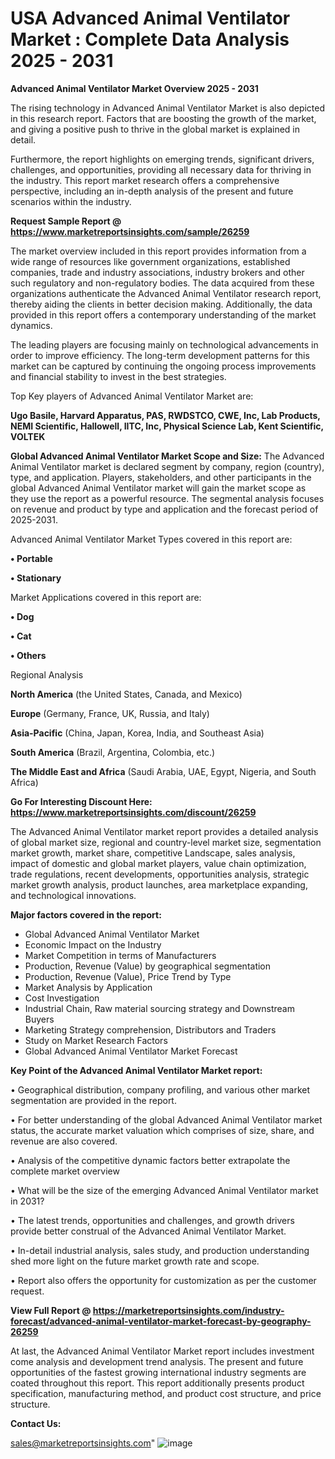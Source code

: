  # USA Advanced Animal Ventilator Market : Complete Data Analysis 2025 - 2031

<Strong> Advanced Animal Ventilator Market Overview 2025 - 2031</strong>

The rising technology in Advanced Animal Ventilator Market is also depicted in this research report. Factors that are boosting the growth of the market, and giving a positive push to thrive in the global market is explained in detail.

Furthermore, the report highlights on emerging trends, significant drivers, challenges, and opportunities, providing all necessary data for thriving in the industry. This report market research offers a comprehensive perspective, including an in-depth analysis of the present and future scenarios within the industry.

<strong>Request Sample Report @ <a href=https://www.marketreportsinsights.com/sample/26259>https://www.marketreportsinsights.com/sample/26259</a></strong>

The market overview included in this report provides information from a wide range of resources like government organizations, established companies, trade and industry associations, industry brokers and other such regulatory and non-regulatory bodies. The data acquired from these organizations authenticate the Advanced Animal Ventilator research report, thereby aiding the clients in better decision making. Additionally, the data provided in this report offers a contemporary understanding of the market dynamics.

The leading players are focusing mainly on technological advancements in order to improve efficiency. The long-term development patterns for this market can be captured by continuing the ongoing process improvements and financial stability to invest in the best strategies.

Top Key players of Advanced Animal Ventilator Market are:

<strong>Ugo Basile, Harvard Apparatus, PAS, RWDSTCO, CWE, Inc, Lab Products, NEMI Scientific, Hallowell, IITC, Inc, Physical Science Lab, Kent Scientific, VOLTEK</strong>

<strong><b>Global Advanced Animal Ventilator Market Scope and Size:</b></strong>
The Advanced Animal Ventilator market is declared segment by company, region (country), type, and application. Players, stakeholders, and other participants in the global Advanced Animal Ventilator market will gain the market scope as they use the report as a powerful resource. The segmental analysis focuses on revenue and product by type and application and the forecast period of 2025-2031.

Advanced Animal Ventilator Market Types covered in this report are:

<strong>• Portable

• Stationary</strong>

Market Applications covered in this report are:

<strong>• Dog

• Cat

• Others</strong> 

Regional Analysis

<strong>North America</strong> (the United States, Canada, and Mexico)

<strong>Europe</strong> (Germany, France, UK, Russia, and Italy)

<strong>Asia-Pacific</strong> (China, Japan, Korea, India, and Southeast Asia)

<strong>South America</strong> (Brazil, Argentina, Colombia, etc.)

<strong>The Middle East and Africa</strong> (Saudi Arabia, UAE, Egypt, Nigeria, and South Africa)

<strong>Go For Interesting Discount Here: <a href=https://www.marketreportsinsights.com/discount/26259>https://www.marketreportsinsights.com/discount/26259</a></strong>

The Advanced Animal Ventilator market report provides a detailed analysis of global market size, regional and country-level market size, segmentation market growth, market share, competitive Landscape, sales analysis, impact of domestic and global market players, value chain optimization, trade regulations, recent developments, opportunities analysis, strategic market growth analysis, product launches, area marketplace expanding, and technological innovations.

<strong><b>Major factors covered in the report:</b></strong>
<ul>
  <li>Global Advanced Animal Ventilator Market </li>
  <li>Economic Impact on the Industry</li>
  <li>Market Competition in terms of Manufacturers</li>
  <li>Production, Revenue (Value) by geographical segmentation</li>
  <li>Production, Revenue (Value), Price Trend by Type</li>
  <li>Market Analysis by Application</li>
  <li>Cost Investigation</li>
  <li>Industrial Chain, Raw material sourcing strategy and Downstream Buyers</li>
  <li>Marketing Strategy comprehension, Distributors and Traders</li>
  <li>Study on Market Research Factors</li>
  <li>Global Advanced Animal Ventilator Market Forecast</li>
</ul>

<strong><b>Key Point of the Advanced Animal Ventilator Market report:</b></strong>

• Geographical distribution, company profiling, and various other market segmentation are provided in the report.

• For better understanding of the global Advanced Animal Ventilator market status, the accurate market valuation which comprises of size, share, and revenue are also covered.

• Analysis of the competitive dynamic factors better extrapolate the complete market overview

• What will be the size of the emerging Advanced Animal Ventilator market in 2031?

• The latest trends, opportunities and challenges, and growth drivers provide better construal of the Advanced Animal Ventilator Market.

• In-detail industrial analysis, sales study, and production understanding shed more light on the future market growth rate and scope.

• Report also offers the opportunity for customization as per the customer request.

<strong><b>View Full Report @ <a href=https://marketreportsinsights.com/industry-forecast/advanced-animal-ventilator-market-forecast-by-geography-26259>https://marketreportsinsights.com/industry-forecast/advanced-animal-ventilator-market-forecast-by-geography-26259</a></b></strong>


At last, the Advanced Animal Ventilator Market report includes investment come analysis and development trend analysis. The present and future opportunities of the fastest growing international industry segments are coated throughout this report. This report additionally presents product specification, manufacturing method, and product cost structure, and price structure.

<strong>Contact Us:</strong>

sales@marketreportsinsights.com"
![image](https://github.com/user-attachments/assets/e89cfaec-cff7-4b75-89ed-776f2323e626)
